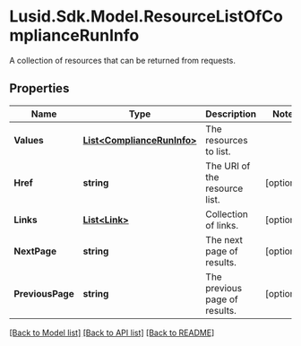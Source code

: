 # Lusid.Sdk.Model.ResourceListOfComplianceRunInfo
A collection of resources that can be returned from requests.

## Properties

Name | Type | Description | Notes
------------ | ------------- | ------------- | -------------
**Values** | [**List&lt;ComplianceRunInfo&gt;**](ComplianceRunInfo.md) | The resources to list. | 
**Href** | **string** | The URI of the resource list. | [optional] 
**Links** | [**List&lt;Link&gt;**](Link.md) | Collection of links. | [optional] 
**NextPage** | **string** | The next page of results. | [optional] 
**PreviousPage** | **string** | The previous page of results. | [optional] 

[[Back to Model list]](../README.md#documentation-for-models) [[Back to API list]](../README.md#documentation-for-api-endpoints) [[Back to README]](../README.md)

